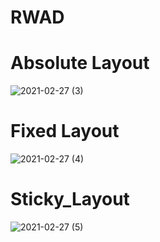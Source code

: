 # RWAD
# Absolute Layout
![2021-02-27 (3)](https://user-images.githubusercontent.com/73925625/109376968-1a140000-78ee-11eb-875a-91a26ba9a6db.png)
# Fixed Layout
![2021-02-27 (4)](https://user-images.githubusercontent.com/73925625/109377033-a1617380-78ee-11eb-9295-839e3af23e28.png)
# Sticky_Layout
![2021-02-27 (5)](https://user-images.githubusercontent.com/73925625/109377059-cd7cf480-78ee-11eb-866a-eea6aa19965a.png)


